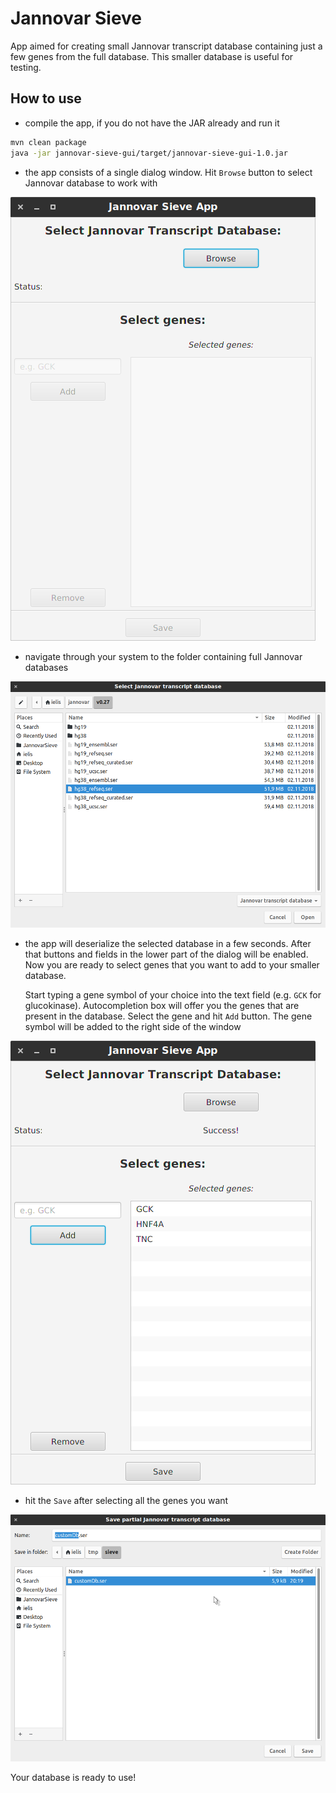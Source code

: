 # Jannovar Sieve

App aimed for creating small Jannovar transcript database containing
just a few genes from the full database. This smaller database is useful for testing.

## How to use

- compile the app, if you do not have the JAR already and run it
```bash
mvn clean package
java -jar jannovar-sieve-gui/target/jannovar-sieve-gui-1.0.jar
```

- the app consists of a single dialog window. Hit `Browse` button to select Jannovar database to work with

![Startup](img/00-startup.png)

- navigate through your system to the folder containing full Jannovar databases

![Select database](img/01-select-transcript-db.png)

- the app will deserialize the selected database in a few seconds. After that buttons and fields in the lower part of the dialog will be enabled. Now you are ready to select genes that you want to add to your smaller database.

  Start typing a gene symbol of your choice into the text field (e.g. `GCK` for glucokinase). Autocompletion box will offer you the genes that are present in the database. Select the gene and hit `Add` button. The gene symbol will be added to the right side of the window

![Add genes](img/02-add-genes.png)

- hit the `Save` after selecting all the genes you want

![Save database](img/03-save-database.png)

Your database is ready to use!